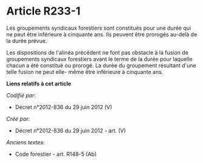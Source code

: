 # Article R233-1

Les groupements syndicaux forestiers sont constitués pour une durée qui ne peut être inférieure à cinquante ans. Ils peuvent
être prorogés au-delà de la durée prévue.

Les dispositions de l'alinéa précédent ne font pas obstacle à la fusion de groupements syndicaux forestiers avant le terme de
la durée pour laquelle chacun a été constitué ou prorogé. La durée du groupement résultant d'une telle fusion ne peut elle-
même être inférieure à cinquante ans.

**Liens relatifs à cet article**

_Codifié par_:

  - Décret n°2012-836 du 29 juin 2012 (V)

_Créé par_:

  - Décret n°2012-836 du 29 juin 2012 - art. (V)

_Anciens textes_:

  - Code forestier - art. R148-5 (Ab)
